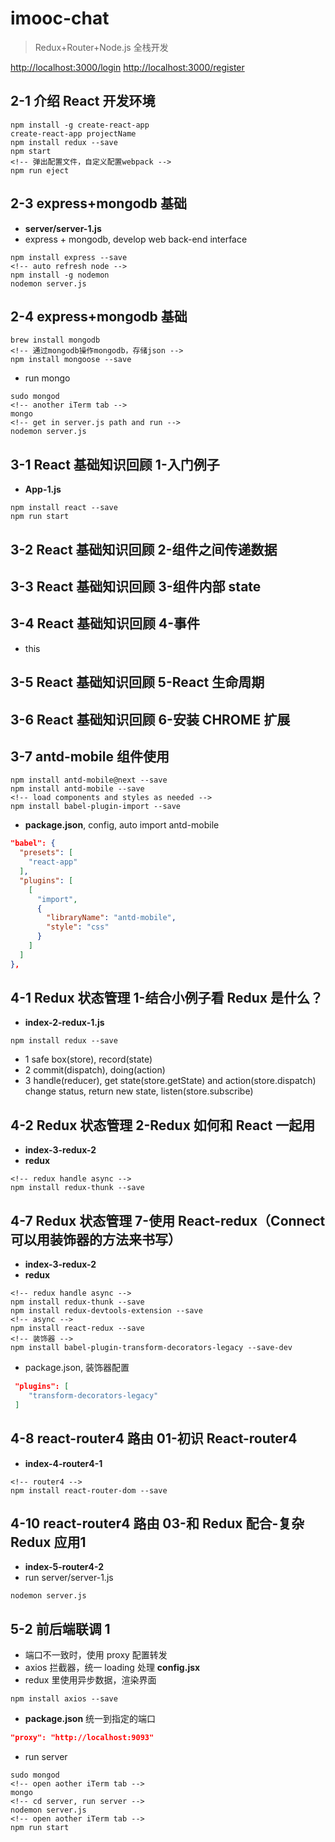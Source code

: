 # imooc-chat

> Redux+Router+Node.js 全栈开发

<http://localhost:3000/login>
<http://localhost:3000/register>

## 2-1 介绍 React 开发环境

```console
npm install -g create-react-app
create-react-app projectName
npm install redux --save
npm start
<!-- 弹出配置文件，自定义配置webpack -->
npm run eject
```

## 2-3 express+mongodb 基础

- **server/server-1.js**
- express + mongodb, develop web back-end interface

```console
npm install express --save
<!-- auto refresh node -->
npm install -g nodemon
nodemon server.js
```

## 2-4 express+mongodb 基础

```console
brew install mongodb
<!-- 通过mongodb操作mongodb，存储json -->
npm install mongoose --save
```

- run mongo

```console
sudo mongod
<!-- another iTerm tab -->
mongo
<!-- get in server.js path and run -->
nodemon server.js
```

## 3-1 React 基础知识回顾 1-入门例子

- **App-1.js**

```console
npm install react --save
npm run start
```

## 3-2 React 基础知识回顾 2-组件之间传递数据

## 3-3 React 基础知识回顾 3-组件内部 state

## 3-4 React 基础知识回顾 4-事件

- this

## 3-5 React 基础知识回顾 5-React 生命周期

## 3-6 React 基础知识回顾 6-安装 CHROME 扩展

## 3-7 antd-mobile 组件使用

```console
npm install antd-mobile@next --save
npm install antd-mobile --save
<!-- load components and styles as needed -->
npm install babel-plugin-import --save
```

- **package.json**, config, auto import antd-mobile

```json
"babel": {
  "presets": [
    "react-app"
  ],
  "plugins": [
    [
      "import",
      {
        "libraryName": "antd-mobile",
        "style": "css"
      }
    ]
  ]
},
```

## 4-1 Redux 状态管理 1-结合小例子看 Redux 是什么？

- **index-2-redux-1.js**

```console
npm install redux --save
```

- 1 safe box(store), record(state)
- 2 commit(dispatch), doing(action)
- 3 handle(reducer), get state(store.getState) and action(store.dispatch) change status, return new state, listen(store.subscribe)

## 4-2 Redux 状态管理 2-Redux 如何和 React 一起用

- **index-3-redux-2**
- **redux**

```console
<!-- redux handle async -->
npm install redux-thunk --save
```

## 4-7 Redux 状态管理 7-使用 React-redux（Connect 可以用装饰器的方法来书写）

- **index-3-redux-2**
- **redux**

```console
<!-- redux handle async -->
npm install redux-thunk --save
npm install redux-devtools-extension --save
<!-- async -->
npm install react-redux --save
<!-- 装饰器 -->
npm install babel-plugin-transform-decorators-legacy --save-dev
```

- package.json, 装饰器配置

```json
 "plugins": [
    "transform-decorators-legacy"
 ]
```

## 4-8 react-router4 路由 01-初识 React-router4

- **index-4-router4-1**

```console
<!-- router4 -->
npm install react-router-dom --save
```

## 4-10 react-router4 路由 03-和 Redux 配合-复杂 Redux 应用1

- **index-5-router4-2**
- run server/server-1.js

```console
nodemon server.js
```

## 5-2 前后端联调 1

- 端口不一致时，使用 proxy 配置转发
- axios 拦截器，统一 loading 处理 **config.jsx**
- redux 里使用异步数据，渲染界面

```console
npm install axios --save
```

- **package.json** 统一到指定的端口

```json
"proxy": "http://localhost:9093"
```

- run server

```console
sudo mongod
<!-- open aother iTerm tab -->
mongo
<!-- cd server, run server -->
nodemon server.js
<!-- open aother iTerm tab -->
npm run start
```
